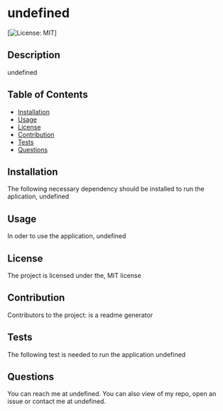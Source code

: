 # undefined

  [![License: MIT](https://img.shields.io/badge/License-MIT-blue.svg)]
  ## Description
  undefined
  ## Table of Contents
  * [Installation](#installation)
  * [Usage](#usage)
  * [License](#license)
  * [Contribution](#contribution)
  * [Tests](#tests)
  * [Questions](#questions)

  ## Installation
  The following necessary dependency should be installed to run the aplication,
  undefined
  ## Usage
  In oder to use the application,
  undefined
  ## License
  The project is licensed under the,
  MIT license 
  ## Contribution
  Contributors to the project:
  is a readme generator
  ## Tests
  The following test is needed to run the application
  undefined
  ## Questions
  You can reach me at undefined.
  You can also view of my repo, open an issue or contact me at undefined.
